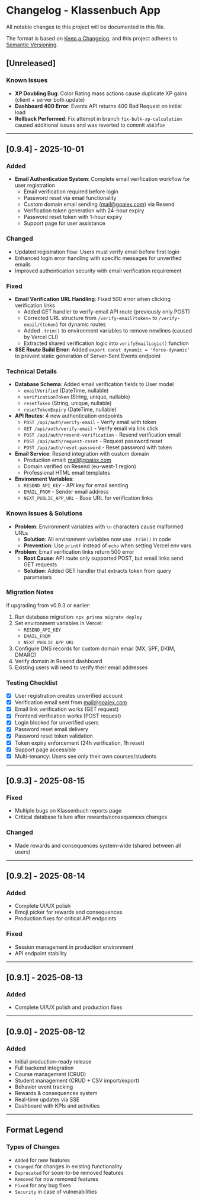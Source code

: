 # Changelog - Klassenbuch App

All notable changes to this project will be documented in this file.

The format is based on [Keep a Changelog](https://keepachangelog.com/en/1.0.0/),
and this project adheres to [Semantic Versioning](https://semver.org/spec/v2.0.0.html).

## [Unreleased]

### Known Issues
- **XP Doubling Bug**: Color Rating mass actions cause duplicate XP gains (client + server both update)
- **Dashboard 400 Error**: Events API returns 400 Bad Request on initial load
- **Rollback Performed**: Fix attempt in branch `fix-bulk-xp-calculation` caused additional issues and was reverted to commit `a583f1e`

---

## [0.9.4] - 2025-10-01

### Added
- **Email Authentication System**: Complete email verification workflow for user registration
  - Email verification required before login
  - Password reset via email functionality
  - Custom domain email sending (mail@goaiex.com) via Resend
  - Verification token generation with 24-hour expiry
  - Password reset token with 1-hour expiry
  - Support page for user assistance

### Changed
- Updated registration flow: Users must verify email before first login
- Enhanced login error handling with specific messages for unverified emails
- Improved authentication security with email verification requirement

### Fixed
- **Email Verification URL Handling**: Fixed 500 error when clicking verification links
  - Added GET handler to verify-email API route (previously only POST)
  - Corrected URL structure from `/verify-email?token=` to `/verify-email/{token}` for dynamic routes
  - Added `.trim()` to environment variables to remove newlines (caused by Vercel CLI)
  - Extracted shared verification logic into `verifyEmailLogic()` function
- **SSE Route Build Error**: Added `export const dynamic = 'force-dynamic'` to prevent static generation of Server-Sent Events endpoint

### Technical Details
- **Database Schema**: Added email verification fields to User model
  - `emailVerified` (DateTime, nullable)
  - `verificationToken` (String, unique, nullable)
  - `resetToken` (String, unique, nullable)
  - `resetTokenExpiry` (DateTime, nullable)
- **API Routes**: 4 new authentication endpoints
  - `POST /api/auth/verify-email` - Verify email with token
  - `GET /api/auth/verify-email` - Verify email via link click
  - `POST /api/auth/resend-verification` - Resend verification email
  - `POST /api/auth/request-reset` - Request password reset
  - `POST /api/auth/reset-password` - Reset password with token
- **Email Service**: Resend integration with custom domain
  - Production email: mail@goaiex.com
  - Domain verified on Resend (eu-west-1 region)
  - Professional HTML email templates
- **Environment Variables**:
  - `RESEND_API_KEY` - API key for email sending
  - `EMAIL_FROM` - Sender email address
  - `NEXT_PUBLIC_APP_URL` - Base URL for verification links

### Known Issues & Solutions
- **Problem**: Environment variables with `\n` characters cause malformed URLs
  - **Solution**: All environment variables now use `.trim()` in code
  - **Prevention**: Use `printf` instead of `echo` when setting Vercel env vars
- **Problem**: Email verification links return 500 error
  - **Root Cause**: API route only supported POST, but email links send GET requests
  - **Solution**: Added GET handler that extracts token from query parameters

### Migration Notes
If upgrading from v0.9.3 or earlier:
1. Run database migration: `npx prisma migrate deploy`
2. Set environment variables in Vercel:
   - `RESEND_API_KEY`
   - `EMAIL_FROM`
   - `NEXT_PUBLIC_APP_URL`
3. Configure DNS records for custom domain email (MX, SPF, DKIM, DMARC)
4. Verify domain in Resend dashboard
5. Existing users will need to verify their email addresses

### Testing Checklist
- [x] User registration creates unverified account
- [x] Verification email sent from mail@goaiex.com
- [x] Email link verification works (GET request)
- [x] Frontend verification works (POST request)
- [x] Login blocked for unverified users
- [x] Password reset email delivery
- [x] Password reset token validation
- [x] Token expiry enforcement (24h verification, 1h reset)
- [x] Support page accessible
- [x] Multi-tenancy: Users see only their own courses/students

---

## [0.9.3] - 2025-08-15

### Fixed
- Multiple bugs on Klassenbuch reports page
- Critical database failure after rewards/consequences changes

### Changed
- Made rewards and consequences system-wide (shared between all users)

---

## [0.9.2] - 2025-08-14

### Added
- Complete UI/UX polish
- Emoji picker for rewards and consequences
- Production fixes for critical API endpoints

### Fixed
- Session management in production environment
- API endpoint stability

---

## [0.9.1] - 2025-08-13

### Added
- Complete UI/UX polish and production fixes

---

## [0.9.0] - 2025-08-12

### Added
- Initial production-ready release
- Full backend integration
- Course management (CRUD)
- Student management (CRUD + CSV import/export)
- Behavior event tracking
- Rewards & consequences system
- Real-time updates via SSE
- Dashboard with KPIs and activities

---

## Format Legend

### Types of Changes
- `Added` for new features
- `Changed` for changes in existing functionality
- `Deprecated` for soon-to-be removed features
- `Removed` for now removed features
- `Fixed` for any bug fixes
- `Security` in case of vulnerabilities
